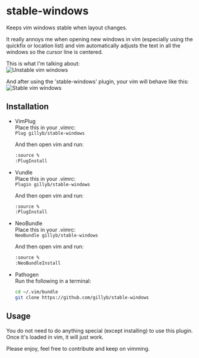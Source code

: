 # stable-windows

Keeps vim windows stable when layout changes.

It really annoys me when opening new windows in vim (especially
using the quickfix or location list) and vim automatically
adjusts the text in all the windows so the cursor line is 
centered.

This is what I'm talking about:  
![Unstable vim windows](https://github.com/gillyb/assets/raw/master/stable-windows/not-stable.gif)

And after using the 'stable-windows' plugin, your vim will
behave like this:
![Stable vim windows](https://github.com/gillyb/assets/raw/master/stable-windows/stable.gif)

## Installation

* VimPlug  
  Place this in your .vimrc:  
  `Plug gillyb/stable-windows`

  And then open vim and run:  
  ```bash
  :source %
  :PlugInstall
  ```

* Vundle  
  Place this in your .vimrc:  
  `Plugin gillyb/stable-windows`

  And then open vim and run:  
  ```bash
  :source %
  :PlugInstall
  ```

* NeoBundle  
  Place this in your .vimrc:  
  `NeoBundle gillyb/stable-windows`

  And then open vim and run:  
  ```bash
  :source %
  :NeoBundleInstall
  ```

* Pathogen  
  Run the following in a terminal:  
  ```bash
  cd ~/.vim/bundle
  git clone https://github.com/gillyb/stable-windows
  ```


## Usage

You do not need to do anything special (except installing)
to use this plugin. Once it's loaded in vim, it will just
work.

Please enjoy, feel free to contribute and keep on vimming.
